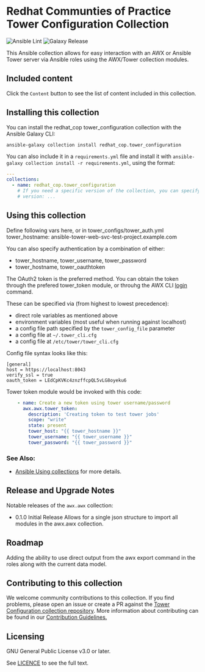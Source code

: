# Redhat Communties of Practice Tower Configuration Collection

![Ansible Lint](https://github.com/redhat-cop/tower_configuration/workflows/Ansible%20Lint/badge.svg)
![Galaxy Release](https://github.com/redhat-cop/tower_configuration/workflows/galaxy-release/badge.svg)
<!-- Further CI badges go here as above -->

This Ansible collection allows for easy interaction with an AWX or Ansible Tower server via Ansible roles using the AWX/Tower collection modules.

## Included content

Click the `Content` button to see the list of content included in this collection.

## Installing this collection

You can install the redhat_cop tower_configuration collection with the Ansible Galaxy CLI:

    ansible-galaxy collection install redhat_cop.tower_configuration

You can also include it in a `requirements.yml` file and install it with `ansible-galaxy collection install -r requirements.yml`, using the format:

```yaml
---
collections:
  - name: redhat_cop.tower_configuration
    # If you need a specific version of the collection, you can specify like this:
    # version: ...
```

## Using this collection
Define following vars here, or in tower_configs/tower_auth.yml
tower_hostname: ansible-tower-web-svc-test-project.example.com

You can also specify authentication by a combination of either:

 - tower_hostname, tower_username, tower_password
 - tower_hostname, tower_oauthtoken

The OAuth2 token is the preferred method. You can obtain the token through the prefered tower_token module, or throuhg the 
AWX CLI [login](https://docs.ansible.com/ansible-tower/latest/html/towercli/reference.html#awx-login)
command.

These can be specified via (from highest to lowest precedence):

 - direct role variables as mentioned above
 - environment variables (most useful when running against localhost)
 - a config file path specified by the `tower_config_file` parameter
 - a config file at `~/.tower_cli.cfg`
 - a config file at `/etc/tower/tower_cli.cfg`

Config file syntax looks like this:

```
[general]
host = https://localhost:8043
verify_ssl = true
oauth_token = LEdCpKVKc4znzffcpQL5vLG8oyeku6
```

Tower token module would be invoked with this code:
```yaml
    - name: Create a new token using tower username/password
      awx.awx.tower_token:
        description: 'Creating token to test tower jobs'
        scope: "write"
        state: present
        tower_host: "{{ tower_hostname }}"
        tower_username: "{{ tower_username }}"
        tower_password: "{{ tower_password }}"

```

### See Also:

* [Ansible Using collections](https://docs.ansible.com/ansible/latest/user_guide/collections_using.html) for more details.

## Release and Upgrade Notes
Notable releases of the `awx.awx` collection:
 - 0.1.0 Initial Release Allows for a single json structure to import all modules in the awx.awx collection.

## Roadmap
Adding the ability to use direct output from the awx export command in the roles along with the current data model.

## Contributing to this collection

We welcome community contributions to this collection. If you find problems, please open an issue or create a PR against the [Tower Configuration collection repository](https://github.com/redhat-cop/tower_configuration).
More information about contributing can be found in our [Contribution Guidelines.](https://github.com/redhat-cop/tower_configuration/blob/devel/.github/CONTRIBUTING.md)

## Licensing

GNU General Public License v3.0 or later.

See [LICENCE](https://www.gnu.org/licenses/gpl-3.0.txt) to see the full text.
